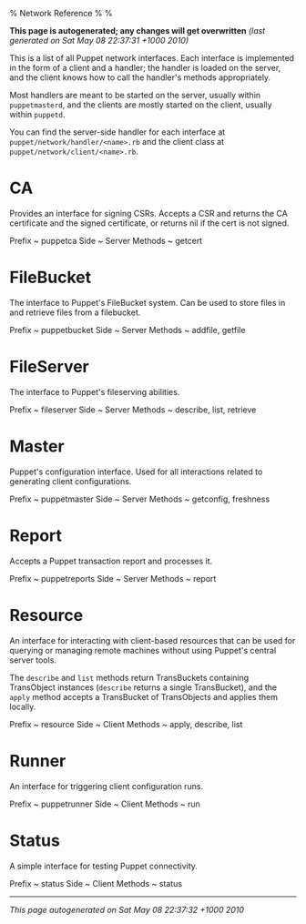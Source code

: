 % Network Reference
% 
% 

**This page is autogenerated; any changes will get overwritten**
*(last generated on Sat May 08 22:37:31 +1000 2010)*

This is a list of all Puppet network interfaces. Each interface is
implemented in the form of a client and a handler; the handler is
loaded on the server, and the client knows how to call the
handler's methods appropriately.

Most handlers are meant to be started on the server, usually within
`puppetmasterd`, and the clients are mostly started on the client,
usually within `puppetd`.

You can find the server-side handler for each interface at
`puppet/network/handler/<name>.rb` and the client class at
`puppet/network/client/<name>.rb`.

# CA

Provides an interface for signing CSRs. Accepts a CSR and returns
the CA certificate and the signed certificate, or returns nil if
the cert is not signed.

Prefix
  ~ puppetca
Side
  ~ Server
Methods
  ~ getcert

# FileBucket

The interface to Puppet's FileBucket system. Can be used to store
files in and retrieve files from a filebucket.

Prefix
  ~ puppetbucket
Side
  ~ Server
Methods
  ~ addfile, getfile

# FileServer

The interface to Puppet's fileserving abilities.

Prefix
  ~ fileserver
Side
  ~ Server
Methods
  ~ describe, list, retrieve

# Master

Puppet's configuration interface. Used for all interactions related
to generating client configurations.

Prefix
  ~ puppetmaster
Side
  ~ Server
Methods
  ~ getconfig, freshness

# Report

Accepts a Puppet transaction report and processes it.

Prefix
  ~ puppetreports
Side
  ~ Server
Methods
  ~ report

# Resource

An interface for interacting with client-based resources that can
be used for querying or managing remote machines without using
Puppet's central server tools.

The `describe` and `list` methods return TransBuckets containing
TransObject instances (`describe` returns a single TransBucket),
and the `apply` method accepts a TransBucket of TransObjects and
applies them locally.

Prefix
  ~ resource
Side
  ~ Client
Methods
  ~ apply, describe, list

# Runner

An interface for triggering client configuration runs.

Prefix
  ~ puppetrunner
Side
  ~ Client
Methods
  ~ run

# Status

A simple interface for testing Puppet connectivity.

Prefix
  ~ status
Side
  ~ Client
Methods
  ~ status


* * * * *

*This page autogenerated on Sat May 08 22:37:32 +1000 2010*



